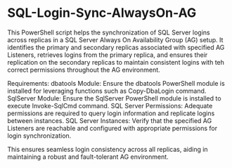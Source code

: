 # SQL-Login-Sync-AlwaysOn-AG
This PowerShell script helps the synchronization of SQL Server logins across replicas in a SQL Server Always On Availability Group (AG) setup. 
It identifies the primary and secondary replicas associated with specified AG Listeners, retrieves logins from the primary replica, and ensures their replication on the secondary replicas to maintain consistent logins with teh correct permissions throughout the AG environment.

Requirements:
dbatools Module: Ensure the dbatools PowerShell module is installed for leveraging functions such as Copy-DbaLogin command.
SqlServer Module: Ensure the SqlServer PowerShell module is installed to execute Invoke-SqlCmd command.
SQL Server Permissions: Adequate permissions are required to query login information and replicate logins between instances.
SQL Server Instances: Verify that the specified AG Listeners are reachable and configured with appropriate permissions for login synchronization.

This ensures seamless login consistency across all replicas, aiding in maintaining a robust and fault-tolerant AG environment.
